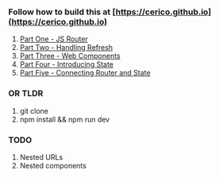 ### Follow how to build this at [https://cerico.github.io](https://cerico.github.io)


1. [Part One - JS Router](https://cerico.github.io/posts/2017-08-26---javascript-router)
2. [Part Two - Handling Refresh](https://cerico.github.io/posts/2017-09-02---js-router-part-two-refresh)
3. [Part Three - Web Components](https://cerico.github.io/posts/2017-09-11---introducing-web-components)
4. [Part Four - Introducing State](https://cerico.github.io/posts/2017-09-12---javascript-router-with-state)
5. [Part Five - Connecting Router and State](https://cerico.github.io/posts/2017-09-14---connecting-router-with-state)

### OR TLDR

1. git clone 
2. npm install && npm run dev

### TODO

1. Nested URLs
2. Nested components
